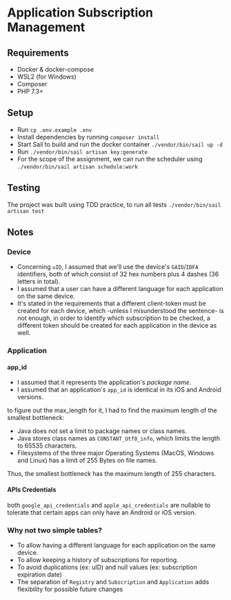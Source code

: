 # Application Subscription Management

## Requirements
- Docker & docker-compose
- WSL2 (for Windows)
- Composer
- PHP 7.3+

## Setup
- Run `cp .env.example .env`
- Install dependencies by running `composer install`
- Start Sail to build and run the docker container `./vendor/bin/sail up -d`
- Run `./vendor/bin/sail artisan key:generate`
- For the scope of the assignment, we can run the scheduler using `./vendor/bin/sail artisan schedule:work`

## Testing
The project was built using TDD practice, to run all tests `./vendor/bin/sail artisan test`

## Notes

### Device
- Concerning `uID`, I assumed that we'll use the device's `GAID`/`IDFA` identifiers, both of which consist of 32 hex numbers plus 4 dashes (36 letters in total).
- I assumed that a user can have a different language for each application on the same device.
- It's stated in the requirements that a different client-token must be created for each device, which -unless I misunderstood the sentence- is not enough, in order to identify which subscription to be checked, a different token should be created for each application in the device as well. 

### Application

#### app_id
- I assumed that it represents the application's _package name_.
- I assumed that an application's `app_id` is identical in its iOS and Android versions.

to figure out the max_length for it, I had to find the maximum length of the smallest bottleneck:
- Java does not set a limit to package names or class names.
- Java stores class names as `CONSTANT_Utf8_info`, which limits the length to 65535 characters.
- Filesystems of the three major Operating Systems (MacOS, Windows and Linux) has a limit of 255 Bytes on file names.

Thus, the smallest bottleneck has the maximum length of 255 characters.

#### APIs Credentials
both `google_api_credentials` and `apple_api_credentials` are nullable to tolerate that certain apps can only have an Android or iOS version.

### Why not two simple tables?
- To allow having a different language for each application on the same device.
- To allow keeping a history of subscriptions for reporting.
- To avoid duplications (ex: uID) and null values (ex: subscription expiration date)
- The separation of `Registry` and `Subscription` and `Application` adds flexibility for possible future changes
